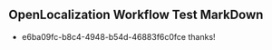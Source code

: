 ## OpenLocalization Workflow Test MarkDown
* e6ba09fc-b8c4-4948-b54d-46883f6c0fce thanks!

<!--HONumber=Aug16_HO4-->


